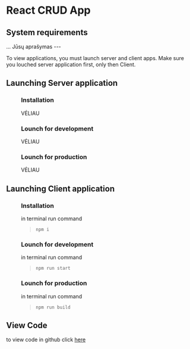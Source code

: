 # React CRUD App

## System requirements
... Jūsų aprašymas ---

To view applications, you must launch server and client apps.
Make sure you louched server application first, only then Client.

## Launching Server application
<div style="padding-left: 40px">

### Installation
VĖLIAU

### Lounch for development
VĖLIAU

### Lounch for production
VĖLIAU
</div>

## Launching Client application

<div style="padding-left: 40px">

### Installation
in terminal run command
>```npm i ```

### Lounch for development
in terminal run command
> ```npm run start```

### Lounch for production
in terminal run command
> ```npm run build```
</div>

## View Code
to view code in github click [here](https://github.com/MatasA-commits/react-crud)
